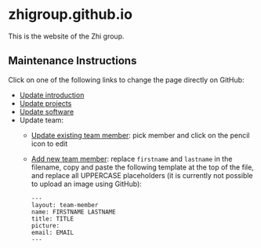 zhigroup.github.io
==================

This is the website of the Zhi group.

Maintenance Instructions
------------------------

Click on one of the following links to change the page directly on GitHub:

- [Update introduction](https://github.com/ZhiGroup/zhigroup.github.io/edit/master/_includes/introduction.md)
- [Update projects](https://github.com/ZhiGroup/zhigroup.github.io/edit/master/_includes/projects.md)
- [Update software](https://github.com/ZhiGroup/zhigroup.github.io/edit/master/_includes/software.md)
- Update team:
    - [Update existing team member](https://github.com/ZhiGroup/zhigroup.github.io/tree/master/_team): pick member and click on the pencil icon to edit
    - [Add new team member](https://github.com/ZhiGroup/zhigroup.github.io/new/master/_team/?filename=firstname-lastname.md): replace `firstname` and `lastname` in the filename, copy and paste the following template at the top of the file, and replace all UPPERCASE placeholders (it is currently not possible to upload an image using GitHub):

        ```
        ---
        layout: team-member
        name: FIRSTNAME LASTNAME
        title: TITLE
        picture: 
        email: EMAIL
        ---
        ```
